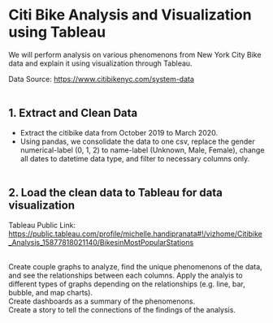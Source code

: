 # Citi Bike Analysis and Visualization using Tableau

We will perform analysis on various phenomenons from New York City Bike data and explain it using visualization through Tableau.

Data Source: https://www.citibikenyc.com/system-data
<br><br>
## 1. Extract and Clean Data 

- Extract the citibike data from October 2019 to March 2020. 
- Using pandas, we consolidate the data to one csv, replace the gender numerical-label (0, 1, 2) to name-label (Unknown, Male, Female), change all dates to datetime data type, and filter to necessary columns only.
<br><br>
## 2. Load the clean data to Tableau for data visualization

Tableau Public Link: https://public.tableau.com/profile/michelle.handipranata#!/vizhome/Citibike_Analysis_15877818021140/BikesinMostPopularStations
<br><br>

Create couple graphs to analyze, find the unique phenomenons of the data, and see the relationships between each columns. Apply the analyis to different types of graphs depending on the relationships (e.g. line, bar, bubble, and map charts).
<br>
Create dashboards as a summary of the phenomenons.
<br>
Create a story to tell the connections of the findings of the analysis.
<br>
